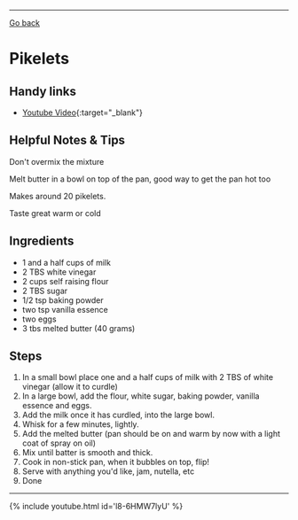 ---

[Go back](/cook_book/)

# Pikelets

## Handy links

- [Youtube Video](https://www.youtube.com/watch?v=l8-6HMW7lyU){:target="\_blank"}

## Helpful Notes & Tips

Don't overmix the mixture

Melt butter in a bowl on top of the pan, good way to get the pan hot too

Makes around 20 pikelets.

Taste great warm or cold

## Ingredients

- 1 and a half cups of milk
- 2 TBS white vinegar
- 2 cups self raising flour
- 2 TBS sugar
- 1/2 tsp baking powder
- two tsp vanilla essence
- two eggs
- 3 tbs melted butter (40 grams)

## Steps

1. In a small bowl place one and a half cups of milk with 2 TBS of white vinegar (allow it to curdle)
2. In a large bowl, add the flour, white sugar, baking powder, vanilla essence and eggs.
3. Add the milk once it has curdled, into the large bowl.
4. Whisk for a few minutes, lightly.
5. Add the melted butter (pan should be on and warm by now with a light coat of spray on oil)
6. Mix until batter is smooth and thick.
7. Cook in non-stick pan, when it bubbles on top, flip!
8. Serve with anything you'd like, jam, nutella, etc
9. Done

* * *

{% include youtube.html id='l8-6HMW7lyU' %}
